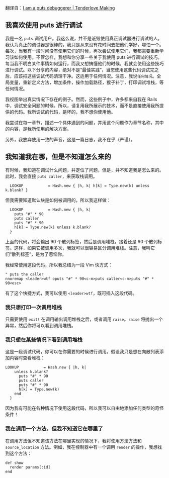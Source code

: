 翻译自：[I am a puts debuggerer | Tenderlove Making](https://tenderlovemaking.com/2016/02/05/i-am-a-puts-debuggerer.html)



## 我喜欢使用 puts 进行调试



我是一名 `puts` 调试用户。我这么说，并不是诋毁使用真正调试器进行调试的人。我认为真正的调试器是很棒的，我只是从来没有花时间去把他们学好，哪怕一个。每次，当我有一段时间没有使用它们的时候，再次尝试使用它们，我都需要重新学习该如何使用。不管怎样，我想和你分享一些关于我使用 puts 进行调试的技巧。每当我不明白某件事情如何运行，而我又想搞懂他们的时候，我就会使用这些技巧进行调试。以下分享的内容，绝对不是“最佳实践”，当您使用这些代码调试完之后，应该把这些调试代码清理干净。这适用于任何情况。注意，我说`任何情况`。全局变量，重新定义方法，增加条件，操作加载路径，猴子补丁，打印调试堆栈，等任何情况。



我视图举出真实情况下存在的例子。然而，这些例子中，许多都来自我在 Rails 中，调试安全问题的时候。所以，请复用我所展示的技术，而不是直接使用我所提供的代码。我所调试的代码，是坏的，我不想你使用他。



我尝试在每一章节，描述一个具体遇到的问题，并用这个问题作为章节名称，其中的内容，是我所使用的解决方案。



另外，我放弃使用一致的声音，这是一篇日志，我不在乎（严谨）。



## 我知道我在哪，但是不知道怎么来的



有时候，我知道在调试什么问题，并定位了问题，但是，并不知道我是怎么来的。此时，我会直接 `puts caller`，来获取栈调用。



```
  LOOKUP           = Hash.new { |h, k| h[k] = Type.new(k) unless k.blank? }
```



但我需要知道默认块是如何被调用的，所以我这样做：



```
  LOOKUP           = Hash.new { |h, k|
    puts "#" * 90
    puts caller
    puts "#" * 90
    h[k] = Type.new(k) unless k.blank?
  }
```



上面的代码，将会输出 90 个散列标签，然后是调用堆栈，接着还是 90 个散列标签。这样，如果它被调用多次，我就可以很容易区分调用堆栈。注意，我叫它们“散列标签”，是为了惹恼你。



我经常使用这段代码，所以我总结为一段 Vim 快方式：



```
" puts the caller
nnoremap <leader>wtf oputs "#" * 90<c-m>puts caller<c-m>puts "#" * 90<esc>
```



有了这个快捷方式，我可以使用 `<leader>wtf`，既可插入这段代码。



### 我只想打印一次调用堆栈



只需要使用 `exit!` 在调用输出调用堆栈之后，或者调用 `raise`。`raise` 将抛出一个异常，然后你将可以看到调用堆栈。



### 我只想在某些情况下看到调用堆栈



这是一段调试代码，你可以在你需要的时候进行调用。假设我只是想在向散列表添加内容时查看堆栈：

```
LOOKUP           = Hash.new { |h, k|
    unless k.blank?
      puts "#" * 90
      puts caller
      puts "#" * 90
      h[k] = Type.new(k)
    end
  }
```



因为我有可能在各种情况下使用这段代码，所以我可以自由地添加任何类型的奇怪条件！



### 我在调用一个方法，但我不知道它在哪里了



在调用方法但不知道该方法在哪里实现的情况下，我将使用方法方法和 `source_location` 方法。例如，我在控制器中有一个调用 `render` 的操作，我想找到这个方法：



```
def show
  render params[:id]
end
```

























